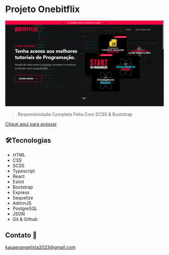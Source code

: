 # Projeto Onebitflix

![preview](./.github/Preview.png)

> Responsividade Completa Feita Com SCSS & Bootstrap

[Clique aqui para acessar](https://onebitflix-frontend.vercel.app/)

## 🛠️Tecnologias

- HTML
- CSS
- SCSS
- Typescript
- React
- Eslint
- Bootstrap
- Express
- Sequelize
- AdminJS
- PostgreSQL
- JSON
- Git & Github

## Contato 📲

kauaevangelista2023@gmail.com

